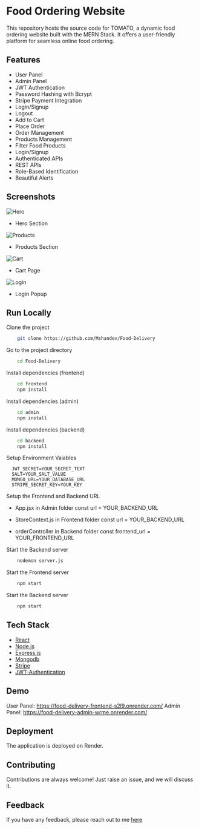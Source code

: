 # Food Ordering Website

This repository hosts the source code for TOMATO, a dynamic food ordering website built with the MERN Stack. It offers a user-friendly platform for seamless online food ordering.


## Features

- User Panel
- Admin Panel
- JWT Authentication
- Password Hashing with Bcrypt
- Stripe Payment Integration
- Login/Signup
- Logout
- Add to Cart
- Place Order
- Order Management
- Products Management
- Filter Food Products
- Login/Signup
- Authenticated APIs
- REST APIs
- Role-Based Identification
- Beautiful Alerts

## Screenshots

![Hero](https://i.ibb.co/59cwY75/food-hero.png)
- Hero Section

![Products](https://i.ibb.co/JnNQPyQ/food-products.png)
- Products Section

![Cart](https://i.ibb.co/t2LrQ8p/food-cart.png)
- Cart Page

![Login](https://i.ibb.co/s6PgwkZ/food-login.png)
- Login Popup

## Run Locally

Clone the project

```bash
    git clone https://github.com/Mshandev/Food-Delivery
```
Go to the project directory

```bash
    cd Food-Delivery
```
Install dependencies (frontend)

```bash
    cd frontend
    npm install
```
Install dependencies (admin)

```bash
    cd admin
    npm install
```
Install dependencies (backend)

```bash
    cd backend
    npm install
```
Setup Environment Vaiables

```Make .env file in "backend" folder and store environment Variables
  JWT_SECRET=YOUR_SECRET_TEXT
  SALT=YOUR_SALT_VALUE
  MONGO_URL=YOUR_DATABASE_URL
  STRIPE_SECRET_KEY=YOUR_KEY
 ```

Setup the Frontend and Backend URL
   - App.jsx in Admin folder
      const url = YOUR_BACKEND_URL
     
  - StoreContext.js in Frontend folder
      const url = YOUR_BACKEND_URL

  - orderController in Backend folder
      const frontend_url = YOUR_FRONTEND_URL 

Start the Backend server

```bash
    nodemon server.js
```

Start the Frontend server

```bash
    npm start
```

Start the Backend server

```bash
    npm start
```
## Tech Stack
* [React](https://reactjs.org/)
* [Node.js](https://nodejs.org/en)
* [Express.js](https://expressjs.com/)
* [Mongodb](https://www.mongodb.com/)
* [Stripe](https://stripe.com/)
* [JWT-Authentication](https://jwt.io/introduction)

## Demo
User Panel: https://food-delivery-frontend-s2l9.onrender.com/
Admin Panel: https://food-delivery-admin-wrme.onrender.com/

## Deployment

The application is deployed on Render.

## Contributing

Contributions are always welcome!
Just raise an issue, and we will discuss it.

## Feedback

If you have any feedback, please reach out to me [here](https://www.linkedin.com/in/abhishek-kumar-8b502122a/)
